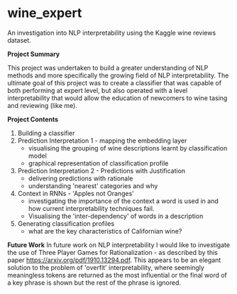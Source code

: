 # wine_expert
An investigation into NLP interpretability using the Kaggle wine reviews dataset.

**Project Summary**

This project was undertaken to build a greater understanding of NLP methods and more specifically the growing field of NLP interpretability. The ultimate goal of this project was to create a classifier that was capable of both performing at expert level, but also operated with a level interpretability that would allow the education of newcomers to wine tasing and reviewing (like me).

**Project Contents**
  1. Building a classifier
  2. Prediction Interpretation 1 - mapping the embedding layer
      - visualising the grouping of wine descriptions learnt by classification model
      - graphical representation of classification profile
  3. Prediction Interpretation 2 - Predictions with Justification
      - delivering predictions with rationale
      - understanding 'nearest' categories and why
  4. Context in RNNs - 'Apples not Oranges'
      - investigating the importance of the context a word is used in and how current interpretability techniques fail.
      - Visualising the 'inter-dependency' of words in a description
  5.  Generating classification profiles
      - what are the key characteristics of Californian wine?
      
**Future Work**
In future work on NLP interpretability I would like to investigate the use of Three Player Games for Rationalization - as described by this paper https://arxiv.org/pdf/1910.13294.pdf. This appears to be an elegant solution to the problem of 'overfit' interpretability, where seemingly meaningless tokens are returned as the most influential or the final word of a key phrase is shown but the rest of the phrase is ignored.
      
